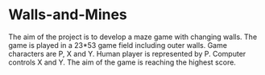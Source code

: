 # Walls-and-Mines
The aim of the project is to develop a maze game  with changing walls. The game is played in a 23*53 game field including outer walls. Game characters are P, X and Y. Human player is represented by P. Computer controls X and Y. The aim of the game is reaching the highest score.
